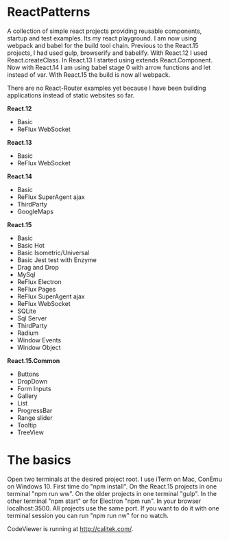 # ReactPatterns

A collection of simple react projects providing reusable components, startup and test examples. Its my react playground.
I am now using webpack and babel for the build tool chain. Previous to the React.15 projects, I had used gulp, browserify and babelify.
With React.12 I used React.createClass.
In React.13 I started using extends React.Component.
Now with React.14 I am using babel stage 0 with arrow functions and let instead of var. With React.15 the build is now all webpack.

There are no React-Router examples yet because I have been building applications instead of static websites so far.

**React.12**
*  Basic
*  ReFlux WebSocket

**React.13**
*  Basic
*  ReFlux WebSocket

**React.14**
*  Basic
*  ReFlux SuperAgent ajax
*  ThirdParty
  *  GoogleMaps

**React.15**
*  Basic
*  Basic Hot
*  Basic Isometric/Universal
*  Basic Jest test with Enzyme
*  Drag and Drop
*  MySql
*  ReFlux Electron
*  ReFlux Pages
*  ReFlux SuperAgent ajax
*  ReFlux WebSocket
*  SQLite
*  Sql Server
*  ThirdParty
  *  Radium
*  Window Events
*  Window Object

**React.15.Common**
*  Buttons
*  DropDown
*  Form Inputs
*  Gallery
*  List
*  ProgressBar
*  Range slider
*  Tooltip
*  TreeView

# The basics

Open two terminals at the desired project root. I use iTerm on Mac, ConEmu on Windows 10.
First time do "npm install". On the React.15 projects in one terminal "npm run ww".
On the older projects in one terminal "gulp". In the other terminal "npm start" or for Electron "npm run".
In your browser localhost:3500. All projects use the same port.
If you want to do it with one terminal session you can run "npm run nw" for no watch.


CodeViewer is running at http://calitek.com/.
